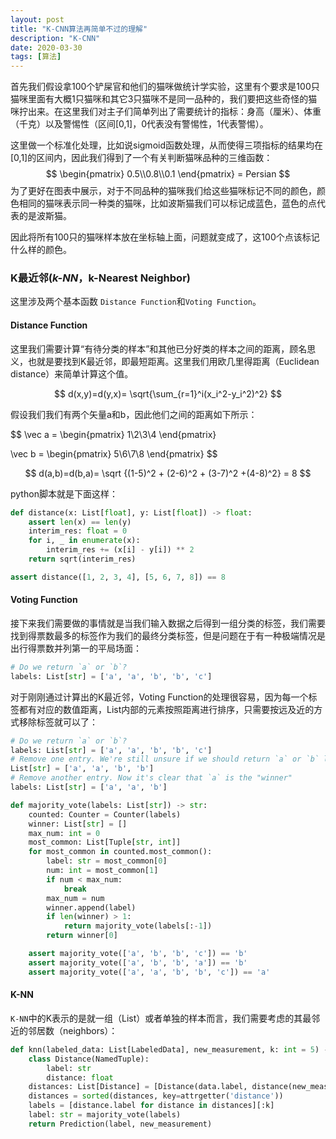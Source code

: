 ```yaml
---
layout: post
title: "K-CNN算法再简单不过的理解"
description: "K-CNN"
date: 2020-03-30
tags: [算法]
---
```


首先我们假设拿100个铲屎官和他们的猫咪做统计学实验，这里有个要求是100只猫咪里面有大概1只猫咪和其它3只猫咪不是同一品种的，我们要把这些奇怪的猫咪拧出来。在这里我们对主子们简单列出了需要统计的指标：身高（厘米）、体重（千克）以及警惕性（区间[0,1]，0代表没有警惕性，1代表警惕）。

<!--more-->

这里做一个标准化处理，比如说sigmoid函数处理，从而使得三项指标的结果均在[0,1]的区间内，因此我们得到了一个有关判断猫咪品种的三维函数：
$$
\begin{pmatrix} 
0.5\\0.8\\0.1 
\end{pmatrix} = Persian
$$
为了更好在图表中展示，对于不同品种的猫咪我们给这些猫咪标记不同的颜色，颜色相同的猫咪表示同一种类的猫咪，比如波斯猫我们可以标记成蓝色，蓝色的点代表的是波斯猫。

因此将所有100只的猫咪样本放在坐标轴上面，问题就变成了，这100个点该标记什么样的颜色。

### K最近邻(*k-NN*，k-Nearest Neighbor)

这里涉及两个基本函数 ```Distance Function```和```Voting Function```。

#### Distance Function

这里我们需要计算“有待分类的样本”和其他已分好类的样本之间的距离，顾名思义，也就是要找到K最近邻，即最短距离。这里我们用欧几里得距离（Euclidean distance）来简单计算这个值。

$$
d(x,y)=d(y,x)= \sqrt{\sum_{r=1}^i(x_i^2-y_i^2)^2}
$$

假设我们我们有两个矢量a和b，因此他们之间的距离如下所示：

$$
\vec a = \begin{pmatrix}
1\\2\\3\\4
\end{pmatrix}

\vec b = \begin{pmatrix}
5\\6\\7\\8
\end{pmatrix}
$$

$$
d(a,b)=d(b,a)= \sqrt {(1-5)^2 + (2-6)^2 + (3-7)^2 +(4-8)^2} = 8
$$

python脚本就是下面这样：

```python
def distance(x: List[float], y: List[float]) -> float:
    assert len(x) == len(y)
    interim_res: float = 0
    for i, _ in enumerate(x):
        interim_res += (x[i] - y[i]) ** 2  
    return sqrt(interim_res)

assert distance([1, 2, 3, 4], [5, 6, 7, 8]) == 8
```

#### Voting Function

接下来我们需要做的事情就是当我们输入数据之后得到一组分类的标签，我们需要找到得票数最多的标签作为我们的最终分类标签，但是问题在于有一种极端情况是出行得票数并列第一的平局场面：

```python
# Do we return `a` or `b`?
labels: List[str] = ['a', 'a', 'b', 'b', 'c']
```

对于刚刚通过计算出的K最近邻，Voting Function的处理很容易，因为每一个标签都有对应的数值距离，List内部的元素按照距离进行排序，只需要按远及近的方式移除标签就可以了：

```python
# Do we return `a` or `b`?
labels: List[str] = ['a', 'a', 'b', 'b', 'c']
# Remove one entry. We're still unsure if we should return `a` or `b` labels:
List[str] = ['a', 'a', 'b', 'b']
# Remove another entry. Now it's clear that `a` is the "winner"
labels: List[str] = ['a', 'a', 'b']
```

```python
def majority_vote(labels: List[str]) -> str:
    counted: Counter = Counter(labels)
    winner: List[str] = []
    max_num: int = 0
    most_common: List[Tuple[str, int]]
    for most_common in counted.most_common():
        label: str = most_common[0]
        num: int = most_common[1]
        if num < max_num:  
            break
        max_num = num
        winner.append(label)
        if len(winner) > 1:
            return majority_vote(labels[:-1])
        return winner[0]

    assert majority_vote(['a', 'b', 'b', 'c']) == 'b'
    assert majority_vote(['a', 'b', 'b', 'a']) == 'b'
    assert majority_vote(['a', 'a', 'b', 'b', 'c']) == 'a'
```

#### K-NN

```K-NN```中的K表示的是就一组（List）或者单独的样本而言，我们需要考虑的其最邻近的邻居数（neighbors）：

```python
def knn(labeled_data: List[LabeledData], new_measurement, k: int = 5) -> Prediction:
    class Distance(NamedTuple):
        label: str
        distance: float
    distances: List[Distance] = [Distance(data.label, distance(new_measurement, data.measurements))     for data in labeled_data]
    distances = sorted(distances, key=attrgetter('distance'))
    labels = [distance.label for distance in distances][:k]
    label: str = majority_vote(labels)
    return Prediction(label, new_measurement)
```

